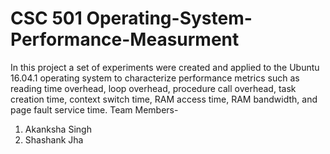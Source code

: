 # CSC 501 Operating-System-Performance-Measurment
In this project a set of experiments were created and applied to the Ubuntu 16.04.1 operating system to characterize performance metrics such as reading time overhead, loop overhead, procedure call overhead, task creation time, context switch time, RAM access time, RAM bandwidth, and page fault service time.
Team Members-
1. Akanksha Singh
2. Shashank Jha
